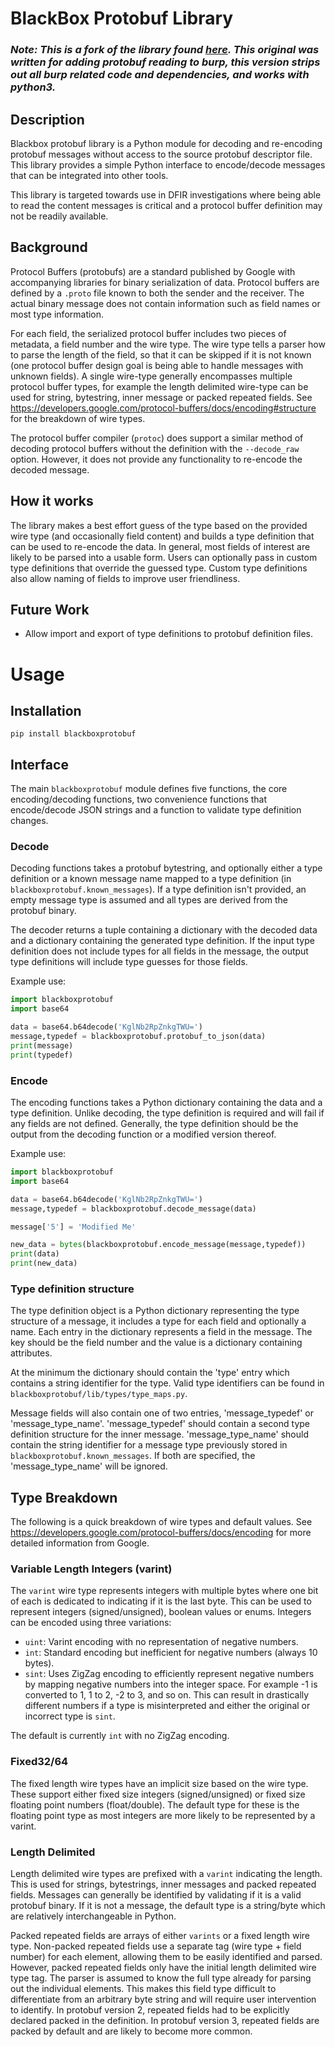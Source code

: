 # BlackBox Protobuf Library

### _Note: This is a fork of the library found [here](https://github.com/nccgroup/blackboxprotobuf). This original was written for adding protobuf reading to burp, this version strips out all burp related code and dependencies, and works with python3._

## Description
Blackbox protobuf library is a Python module for decoding and re-encoding protobuf
messages without access to the source protobuf descriptor file. This library
provides a simple Python interface to encode/decode messages that can be
integrated into other tools.

This library is targeted towards use in DFIR investigations where being able to
read the content messages is critical and a protocol buffer definition may not be readily
available.

## Background
Protocol Buffers (protobufs)  are a standard published by Google with
accompanying libraries for binary serialization of data. Protocol buffers are
defined by a `.proto` file known to both the sender and the receiver. The actual
binary message does not contain information such as field names or most type
information.

For each field, the serialized protocol buffer includes two pieces of metadata,
a field number and the wire type. The wire type tells a parser how to parse the
length of the field, so that it can be skipped if it is not known (one protocol
buffer design goal is being able to handle messages with unknown fields). A
single wire-type generally encompasses multiple protocol buffer types, for
example the length delimited wire-type can be used for string, bytestring,
inner message or packed repeated fields. See
<https://developers.google.com/protocol-buffers/docs/encoding#structure> for
the breakdown of wire types.

The protocol buffer compiler (`protoc`) does support a similar method of
decoding protocol buffers without the definition with the `--decode_raw`
option. However, it does not provide any functionality to re-encode the decoded
message.

## How it works
The library makes a best effort guess of the type based on the provided wire type (and
occasionally field content) and builds a type definition that can be used to
re-encode the data. In general, most fields of interest are likely to be parsed
into a usable form. Users can optionally pass in custom type definitions that
override the guessed type. Custom type definitions also allow naming of fields to
improve user friendliness.

## Future Work
- Allow import and export of type definitions to protobuf definition files.

# Usage
## Installation    

```
pip install blackboxprotobuf
```

## Interface
The main `blackboxprotobuf` module defines five functions, the core
encoding/decoding functions, two convenience functions that encode/decode JSON
strings and a function to validate type definition changes.

### Decode 
Decoding functions takes a protobuf bytestring, and optionally
either a type definition or a known message name mapped to a type definition
(in `blackboxprotobuf.known_messages`). If a type definition isn't provided, an
empty message type is assumed and all types are derived from the protobuf
binary.

The decoder returns a tuple containing a dictionary with the decoded data and a
dictionary containing the generated type definition. If the input type
definition does not include types for all fields in the message, the output
type definitions will include type guesses for those fields.

Example use:
```python
import blackboxprotobuf
import base64

data = base64.b64decode('KglNb2RpZnkgTWU=')
message,typedef = blackboxprotobuf.protobuf_to_json(data)
print(message)
print(typedef)
```

### Encode
The encoding functions takes a Python dictionary containing the data and a type
definition. Unlike decoding, the type definition is required and will fail if
any fields are not defined. Generally, the type definition should be the output
from the decoding function or a modified version thereof.

Example use:
```python
import blackboxprotobuf
import base64

data = base64.b64decode('KglNb2RpZnkgTWU=')
message,typedef = blackboxprotobuf.decode_message(data)

message['5'] = 'Modified Me'

new_data = bytes(blackboxprotobuf.encode_message(message,typedef))
print(data)
print(new_data)
```

### Type definition structure
The type definition object is a Python dictionary representing the type
structure of a message, it includes a type for each field and optionally a
name. Each entry in the dictionary represents a field in the message. The key
should be the field number and the value is a dictionary containing attributes.

At the minimum the dictionary should contain the 'type' entry which contains a
string identifier for the type. Valid type identifiers can be found in
`blackboxprotobuf/lib/types/type_maps.py`.

Message fields will also contain one of two entries, 'message_typedef' or
'message_type_name'. 'message_typedef' should contain a second type definition
structure for the inner message. 'message_type_name' should contain the string
identifier for a message type previously stored in
`blackboxprotobuf.known_messages`. If both are specified, the 'message_type_name'
will be ignored.

## Type Breakdown
The following is a quick breakdown of wire types and default values. See
<https://developers.google.com/protocol-buffers/docs/encoding> for more detailed
information from Google.

### Variable Length Integers (varint)
The `varint` wire type represents integers with multiple bytes where one bit of
each is dedicated to indicating if it is the last byte. This can be used to
represent integers (signed/unsigned), boolean values or enums. Integers can be
encoded using three variations:

- `uint`: Varint encoding with no representation of negative numbers.
- `int`: Standard encoding but inefficient for negative numbers (always 10 bytes).
- `sint`: Uses ZigZag encoding to efficiently represent negative numbers by
  mapping negative numbers into the integer space. For example -1 is converted
  to 1, 1 to 2, -2 to 3, and so on. This can result in drastically different
  numbers if a type is misinterpreted and either the original or incorrect type
  is `sint`.

The default is currently `int` with no ZigZag encoding.

### Fixed32/64
The fixed length wire types have an implicit size based on the wire type. These
support either fixed size integers (signed/unsigned) or fixed size floating
point numbers (float/double). The default type for these is the floating point
type as most integers are more likely to be represented by a varint.

### Length Delimited
Length delimited wire types are prefixed with a `varint` indicating the length.
This is used for strings, bytestrings, inner messages and packed repeated
fields. Messages can generally be identified by validating if it is a valid
protobuf binary. If it is not a message, the default type is a string/byte
which are relatively interchangeable in Python.

Packed repeated fields are arrays of either `varints` or a fixed length wire
type. Non-packed repeated fields use a separate tag (wire type + field number)
for each element, allowing them to be easily identified and parsed. However,
packed repeated fields only have the initial length delimited wire type tag.
The parser is assumed to know the full type already for parsing out the
individual elements. This makes this field type difficult to differentiate from
an arbitrary byte string and will require user intervention to identify. In
protobuf version 2, repeated fields had to be explicitly declared packed in the
definition. In protobuf version 3, repeated fields are packed by default and
are likely to become more common.
